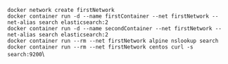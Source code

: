 `docker network create firstNetwork`\
`docker container run -d --name firstContainer --net firstNetwork --net-alias search elasticsearch:2`\
`docker container run -d --name secondContainer --net firstNetwork --net-alias search elasticsearch:2`\
`docker container run --rm --net firstNetwork alpine nslookup search`\
`docker container run --rm --net firstNetwork centos curl -s search:9200`\